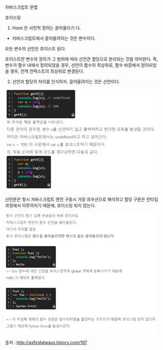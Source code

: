 자바스크립트 문법

호이스팅

1. Hoist 란
사전적 정의는 끌어올리기 다.

 * 자바스크립트에서 끌어올려지는 것은 변수이다.


모든 변수의 선언은 호이스트 된다.

호이스트란 변수의 정의가 그 범위에 따라 선언관 할당으로 분리되는 것을 의미한다.
즉, 변수가 함수 내에서 정의되었을 경우, 선언이 함수의 최상위로, 함수 바깥에서 정의되었을 경우, 전역 컨텍스트의 최상위로 변경된다.


2. 선언과 할당의 차이를 인식하자.
끌어올려지는 것은 선언이다.

![Declaration](../Src/20190118_js-grammar_hoisting-000.PNG)

선언문은 항시 자바스크립트 엔진 구동시 가장 최우선으로 해석하고 할당 구문은 런타임 과정에서 이루어지기 때문에, 호이스팅 되지 않는다.

![Declaration](../Src/20190118_js-grammar_hoisting-001.PNG)

출처 :  http://asfirstalways.tistory.com/197
